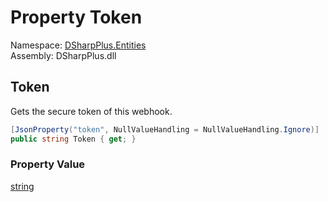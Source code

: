 # Property Token

Namespace: [DSharpPlus.Entities](DSharpPlus.Entities.md)  
Assembly: DSharpPlus.dll

## <a id="DSharpPlus_Entities_DiscordWebhook_Token"></a>Token

Gets the secure token of this webhook.

```csharp
[JsonProperty("token", NullValueHandling = NullValueHandling.Ignore)]
public string Token { get; }
```

### Property Value

[string](https://learn.microsoft.com/dotnet/api/system.string)

